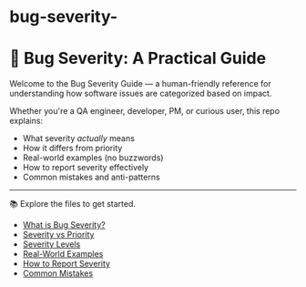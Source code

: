 # bug-severity-

# 🐞 Bug Severity: A Practical Guide

Welcome to the Bug Severity Guide — a human-friendly reference for understanding how software issues are categorized based on impact.

Whether you're a QA engineer, developer, PM, or curious user, this repo explains:

- What severity *actually* means
- How it differs from priority
- Real-world examples (no buzzwords)
- How to report severity effectively
- Common mistakes and anti-patterns

---

📚 Explore the files to get started.

- [What is Bug Severity?](01_what-is-bug-severity.md)
- [Severity vs Priority](02_vs_priority.md)
- [Severity Levels](03_severity-levels.md)
- [Real-World Examples](04_real-world-examples.md)
- [How to Report Severity](05_reporting-severity.md)
- [Common Mistakes](06_common-mistakes.md)
